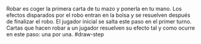 Robar es coger la primera carta de tu mazo y ponerla en tu mano. Los efectos disparados por el robo entran en la bolsa y se resuelven después de finalizar el robo. El jugador inicial se salta este paso en el primer turno. 
Cartas que hacen robar a un jugador resuelven su efecto tal y como ocurre en este paso: una por una.
#draw-step 
